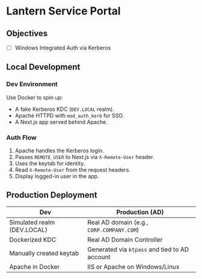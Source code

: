 # Lantern Service Portal

## Objectives

- [ ] Windows Integrated Auth via Kerberos

<!--
- RBAC https://authjs.dev/guides/role-based-access-control
- Ticket system
- SMTP server
- Time on tickets
-->

## Local Development

### Dev Environment

Use Docker to spin up:

- A fake Kerberos KDC (`DEV.LOCAL` realm).
- Apache HTTPD with `mod_auth_kerb` for SSO.
- A Next.js app served behind Apache.

### Auth Flow

1. Apache handles the Kerberos login.
2. Passes `REMOTE_USER` to Next.js via `X-Remote-User` header.
3. Uses the keytab for identity.
4. Read `X-Remote-User` from the request headers.
5. Display logged-in user in the app.

## Production Deployment

| Dev                         | Production (AD)                               |
| --------------------------- | --------------------------------------------- |
| Simulated realm (DEV.LOCAL) | Real AD domain (e.g., `CORP.COMPANY.COM`)     |
| Dockerized KDC              | Real AD Domain Controller                     |
| Manually created keytab     | Generated via `ktpass` and tied to AD account |
| Apache in Docker            | IIS or Apache on Windows/Linux                |
